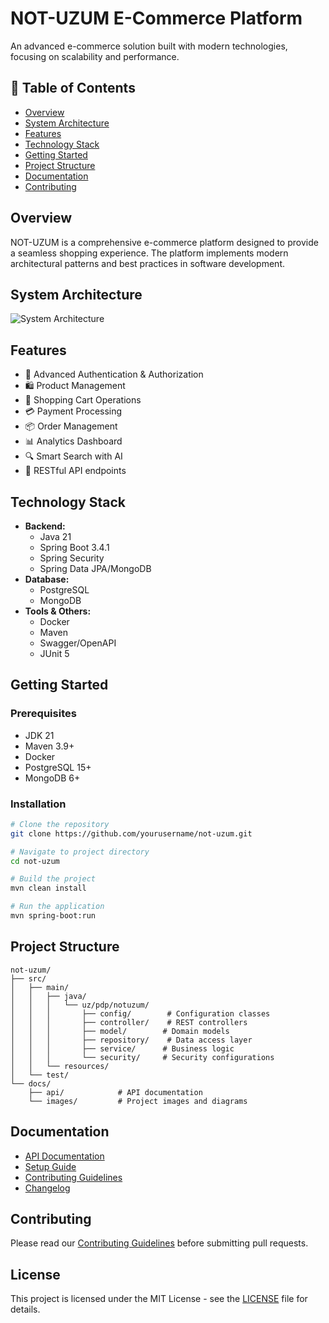 # NOT-UZUM E-Commerce Platform

An advanced e-commerce solution built with modern technologies, focusing on scalability and performance.

## 📑 Table of Contents
- [Overview](#overview)
- [System Architecture](#system-architecture)
- [Features](#features)
- [Technology Stack](#technology-stack)
- [Getting Started](#getting-started)
- [Project Structure](#project-structure)
- [Documentation](#documentation)
- [Contributing](#contributing)

## Overview
NOT-UZUM is a comprehensive e-commerce platform designed to provide a seamless shopping experience. The platform implements modern architectural patterns and best practices in software development.

## System Architecture
![System Architecture](./docs/images/system-architecture.png)

## Features
- 🔐 Advanced Authentication & Authorization
- 🛍️ Product Management
- 🛒 Shopping Cart Operations
- 💳 Payment Processing
- 📦 Order Management
- 📊 Analytics Dashboard
- 🔍 Smart Search with AI
- 📱 RESTful API endpoints

## Technology Stack
- **Backend:**
  - Java 21
  - Spring Boot 3.4.1
  - Spring Security
  - Spring Data JPA/MongoDB
- **Database:**
  - PostgreSQL
  - MongoDB
- **Tools & Others:**
  - Docker
  - Maven
  - Swagger/OpenAPI
  - JUnit 5

## Getting Started

### Prerequisites
- JDK 21
- Maven 3.9+
- Docker
- PostgreSQL 15+
- MongoDB 6+

### Installation
```bash
# Clone the repository
git clone https://github.com/yourusername/not-uzum.git

# Navigate to project directory
cd not-uzum

# Build the project
mvn clean install

# Run the application
mvn spring-boot:run
```

## Project Structure
```plaintext
not-uzum/
├── src/
│   ├── main/
│   │   ├── java/
│   │   │   └── uz/pdp/notuzum/
│   │   │       ├── config/        # Configuration classes
│   │   │       ├── controller/    # REST controllers
│   │   │       ├── model/        # Domain models
│   │   │       ├── repository/    # Data access layer
│   │   │       ├── service/      # Business logic
│   │   │       └── security/     # Security configurations
│   │   └── resources/
│   └── test/
└── docs/
    ├── api/            # API documentation
    └── images/         # Project images and diagrams
```

## Documentation
- [API Documentation](./docs/api/README.md)
- [Setup Guide](./docs/setup.md)
- [Contributing Guidelines](./CONTRIBUTING.md)
- [Changelog](./CHANGELOG.md)

## Contributing
Please read our [Contributing Guidelines](./CONTRIBUTING.md) before submitting pull requests.

## License
This project is licensed under the MIT License - see the [LICENSE](LICENSE) file for details.
